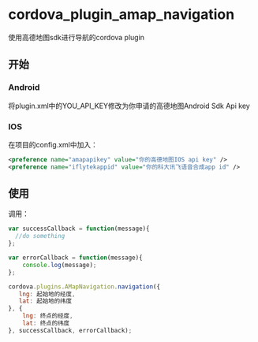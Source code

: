 # cordova_plugin_amap_navigation

使用高德地图sdk进行导航的cordova plugin

## 开始

### Android

将plugin.xml中的YOU_API_KEY修改为你申请的高德地图Android Sdk Api key

### IOS

在项目的config.xml中加入：

```xml
<preference name="amapapikey" value="你的高德地图IOS api key" />
<preference name="iflytekappid" value="你的科大讯飞语音合成app id" />
```

## 使用

调用：

```js
var successCallback = function(message){
  //do something  
};

var errorCallback = function(message){
    console.log(message);  
};

cordova.plugins.AMapNavigation.navigation({
   lng: 起始地的经度,
   lat: 起始地的纬度
}, {
    lng: 终点的经度,
    lat: 终点的纬度
}, successCallback, errorCallback);

```
